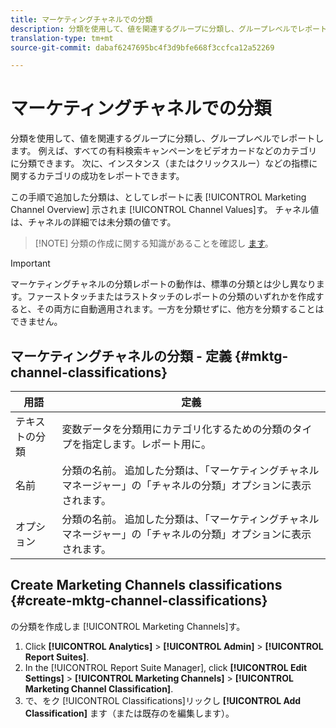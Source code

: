 ```yaml
---
title: マーケティングチャネルでの分類
description: 分類を使用して、値を関連するグループに分類し、グループレベルでレポートします。 例えば、すべての有料検索キャンペーンをビデオカードなどのカテゴリに分類できます。 次に、インスタンス（またはクリックスルー）などの指標に関するカテゴリの成功をレポートできます。
translation-type: tm+mt
source-git-commit: dabaf6247695bc4f3d9bfe668f3ccfca12a52269

---
```



# マーケティングチャネルでの分類

分類を使用して、値を関連するグループに分類し、グループレベルでレポートします。 例えば、すべての有料検索キャンペーンをビデオカードなどのカテゴリに分類できます。 次に、インスタンス（またはクリックスルー）などの指標に関するカテゴリの成功をレポートできます。

この手順で追加した分類は、としてレポートに表 [!UICONTROL Marketing Channel Overview] 示されま [!UICONTROL Channel Values]す。 チャネル値は、チャネルの詳細では未分類の値です。

>[!NOTE] 分類の作成に関する知識があることを確認し [ます](/help/components/c-classifications2/c-classifications.md)。

>[!IMPORTANT]
>
>マーケティングチャネルの分類レポートの動作は、標準の分類とは少し異なります。ファーストタッチまたはラストタッチのレポートの分類のいずれかを作成すると、その両方に自動適用されます。一方を分類せずに、他方を分類することはできません。

## マーケティングチャネルの分類 - 定義 {#mktg-channel-classifications}

| 用語 | 定義 |
|--- |--- |
| テキストの分類 | 変数データを分類用にカテゴリ化するための分類のタイプを指定します。レポート用に。 |
| 名前 | 分類の名前。 追加した分類は、「マーケティングチャネルマネージャー」の「チャネルの分類」オプションに表示されます。 |
| オプション | 分類の名前。 追加した分類は、「マーケティングチャネルマネージャー」の「チャネルの分類」オプションに表示されます。 |

## Create Marketing Channels classifications {#create-mktg-channel-classifications}

の分類を作成しま [!UICONTROL Marketing Channels]す。

1. Click **[!UICONTROL Analytics]** > **[!UICONTROL Admin]** > **[!UICONTROL Report Suites]**.
1. In the [!UICONTROL Report Suite Manager], click **[!UICONTROL Edit Settings]** > **[!UICONTROL Marketing Channels]** > **[!UICONTROL Marketing Channel Classification]**.
1. で、をク [!UICONTROL Classifications]リックし **[!UICONTROL Add Classification]** ます（または既存のを編集します）。
